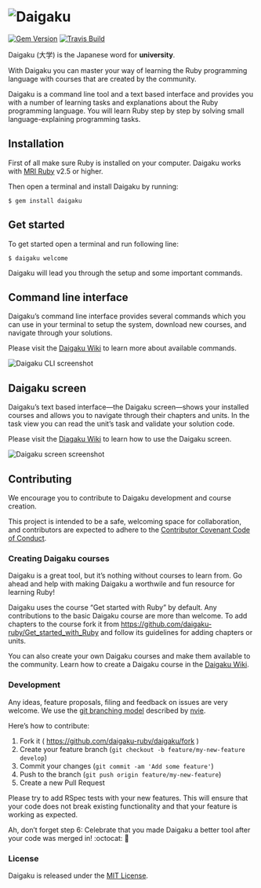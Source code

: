 # ![Daigaku](https://res.cloudinary.com/paulgoetze/image/upload/v1520762114/daigaku/rect5481_si3rjr.png)

[![Gem Version](https://badge.fury.io/rb/daigaku.svg)](http://badge.fury.io/rb/daigaku)
[![Travis Build](https://travis-ci.org/daigaku-ruby/daigaku.svg)](https://travis-ci.org/daigaku-ruby/daigaku)

Daigaku (大学) is the Japanese word for **university**.

With Daigaku you can master your way of learning the Ruby programming
language with courses that are created by the community.

Daigaku is a command line tool and a text based interface and provides
you with a number of learning tasks and explanations about the Ruby
programming language. You will learn Ruby step by step by solving small
language-explaining programming tasks.

## Installation

First of all make sure Ruby is installed on your computer.
Daigaku works with [MRI Ruby](https://www.ruby-lang.org/en/documentation/installation/) v2.5 or higher.

Then open a terminal and install Daigaku by running:

    $ gem install daigaku

## Get started

To get started open a terminal and run following line:

    $ daigaku welcome

Daigaku will lead you through the setup and some important commands.

## Command line interface

Daigaku’s command line interface provides several commands which you
can use in your terminal to setup the system, download new courses,
and navigate through your solutions.

Please visit the [Daigaku Wiki](https://github.com/daigaku-ruby/daigaku/wiki/How-to-use-Daigaku%27s-command-line-interface-%28CLI%29) to learn more about available commands.

![Daigaku CLI screenshot](https://res.cloudinary.com/paulgoetze/image/upload/v1520762037/daigaku/daigaku-cli-screenshot_xgpav6.png)

## Daigaku screen

Daigaku’s text based interface—the Daigaku screen—shows your installed courses and allows you to navigate through their chapters and units. In the task view you can read the unit’s task and validate your solution code.

Please visit the [Diagaku Wiki](https://github.com/daigaku-ruby/daigaku/wiki/How-to-learn-Ruby-in-the-Daigaku-screen) to learn how to use the Daigaku screen.

![Daigaku screen screenshot](https://res.cloudinary.com/paulgoetze/image/upload/v1520762097/daigaku/daigaku-task-view_zbvsia.png)

## Contributing

We encourage you to contribute to Daigaku development and course creation.

This project is intended to be a safe, welcoming space for collaboration, and contributors are expected to adhere to the [Contributor Covenant Code of Conduct](https://github.com/daigaku-ruby/daigaku/blob/master/CODE_OF_CONDUCT.md).

### Creating Daigaku courses

Daigaku is a great tool, but it’s nothing without courses to learn from.
Go ahead and help with making Daigaku a worthwile and fun resource for learning Ruby!

Daigaku uses the course “Get started with Ruby” by default.
Any contributions to the basic Daigaku course are more than welcome.
To add chapters to the course fork it from https://github.com/daigaku-ruby/Get_started_with_Ruby
and follow its guidelines for adding chapters or units.

You can also create your own Daigaku courses and make them available to the community.
Learn how to create a Daigaku course in the [Daigaku Wiki](https://github.com/daigaku-ruby/daigaku/wiki/How-to-create-a-Daigaku-course).

### Development

Any ideas, feature proposals, filing and feedback on issues are very welcome.
We use the [git branching model](http://nvie.com/posts/a-successful-git-branching-model/) described by [nvie](https://github.com/nvie).

Here’s how to contribute:

1. Fork it ( https://github.com/daigaku-ruby/daigaku/fork )
2. Create your feature branch (`git checkout -b feature/my-new-feature develop`)
3. Commit your changes (`git commit -am 'Add some feature'`)
4. Push to the branch (`git push origin feature/my-new-feature`)
5. Create a new Pull Request

Please try to add RSpec tests with your new features. This will ensure that your code does not break existing functionality and that your feature is working as expected.

Ah, don’t forget step 6: Celebrate that you made Daigaku a better tool after your code was merged in! :octocat: :tada:

### License

Daigaku is released under the [MIT License](http://opensource.org/licenses/MIT).

